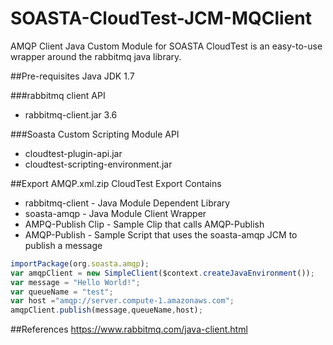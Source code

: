# SOASTA-CloudTest-JCM-MQClient
AMQP Client Java Custom Module for SOASTA CloudTest is an easy-to-use wrapper around the rabbitmq java library.

##Pre-requisites
Java JDK 1.7

###rabbitmq client API
* rabbitmq-client.jar 3.6

###Soasta Custom Scripting Module API
* cloudtest-plugin-api.jar 
* cloudtest-scripting-environment.jar 

##Export
AMQP.xml.zip CloudTest Export Contains
* rabbitmq-client - Java Module Dependent Library 
* soasta-amqp - Java Module Client Wrapper 
* AMPQ-Publish Clip - Sample Clip that calls AMQP-Publish 
* AMQP-Publish - Sample Script that uses the soasta-amqp JCM to publish a message  

```javascript
importPackage(org.soasta.amqp);
var amqpClient = new SimpleClient($context.createJavaEnvironment());
var message = "Hello World!";
var queueName = "test";
var host ="amqp://server.compute-1.amazonaws.com";
amqpClient.publish(message,queueName,host);
```

##References
https://www.rabbitmq.com/java-client.html
